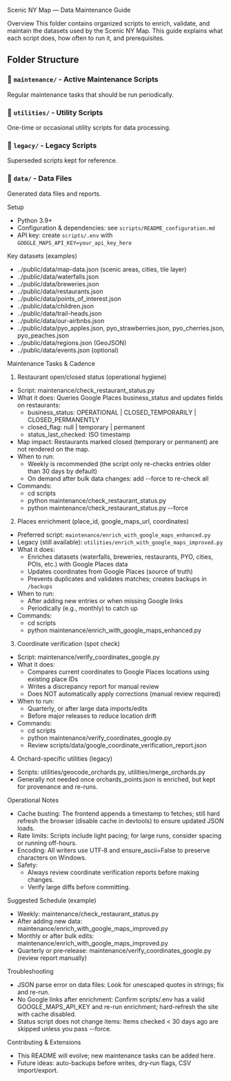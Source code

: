 Scenic NY Map — Data Maintenance Guide

Overview
This folder contains organized scripts to enrich, validate, and maintain the datasets used by the Scenic NY Map. This guide explains what each script does, how often to run it, and prerequisites.

## Folder Structure

### 📁 `maintenance/` - Active Maintenance Scripts
Regular maintenance tasks that should be run periodically.

### 📁 `utilities/` - Utility Scripts  
One-time or occasional utility scripts for data processing.

### 📁 `legacy/` - Legacy Scripts
Superseded scripts kept for reference.

### 📁 `data/` - Data Files
Generated data files and reports.

Setup
- Python 3.9+
- Configuration & dependencies: see `scripts/README_configuration.md`
- API key: create `scripts/.env` with `GOOGLE_MAPS_API_KEY=your_api_key_here`

Key datasets (examples)
- ../public/data/map-data.json (scenic areas, cities, tile layer)
- ../public/data/waterfalls.json
- ../public/data/breweries.json
- ../public/data/restaurants.json
- ../public/data/points_of_interest.json
- ../public/data/children.json
- ../public/data/trail-heads.json
- ../public/data/our-airbnbs.json
- ../public/data/pyo_apples.json, pyo_strawberries.json, pyo_cherries.json, pyo_peaches.json
- ../public/data/regions.json (GeoJSON)
- ../public/data/events.json (optional)

Maintenance Tasks & Cadence

1) Restaurant open/closed status (operational hygiene)
- Script: maintenance/check_restaurant_status.py
- What it does: Queries Google Places business_status and updates fields on restaurants:
  - business_status: OPERATIONAL | CLOSED_TEMPORARILY | CLOSED_PERMANENTLY
  - closed_flag: null | temporary | permanent
  - status_last_checked: ISO timestamp
- Map impact: Restaurants marked closed (temporary or permanent) are not rendered on the map.
- When to run:
  - Weekly is recommended (the script only re-checks entries older than 30 days by default)
  - On demand after bulk data changes: add --force to re-check all
- Commands:
  - cd scripts
  - python maintenance/check_restaurant_status.py
  - python maintenance/check_restaurant_status.py --force

2) Places enrichment (place_id, google_maps_url, coordinates)
- Preferred script: `maintenance/enrich_with_google_maps_enhanced.py`
- Legacy (still available): `utilities/enrich_with_google_maps_improved.py`
- What it does:
  - Enriches datasets (waterfalls, breweries, restaurants, PYO, cities, POIs, etc.) with Google Places data
  - Updates coordinates from Google Places (source of truth)
  - Prevents duplicates and validates matches; creates backups in `/backups`
- When to run:
  - After adding new entries or when missing Google links
  - Periodically (e.g., monthly) to catch up
- Commands:
  - cd scripts
  - python maintenance/enrich_with_google_maps_enhanced.py

3) Coordinate verification (spot check)
- Script: maintenance/verify_coordinates_google.py
- What it does:
  - Compares current coordinates to Google Places locations using existing place IDs
  - Writes a discrepancy report for manual review
  - Does NOT automatically apply corrections (manual review required)
- When to run:
  - Quarterly, or after large data imports/edits
  - Before major releases to reduce location drift
- Commands:
  - cd scripts
  - python maintenance/verify_coordinates_google.py
  - Review scripts/data/google_coordinate_verification_report.json

4) Orchard-specific utilities (legacy)
- Scripts: utilities/geocode_orchards.py, utilities/merge_orchards.py
- Generally not needed once orchards_points.json is enriched, but kept for provenance and re-runs.

Operational Notes
- Cache busting: The frontend appends a timestamp to fetches; still hard refresh the browser (disable cache in devtools) to ensure updated JSON loads.
- Rate limits: Scripts include light pacing; for large runs, consider spacing or running off-hours.
- Encoding: All writers use UTF‑8 and ensure_ascii=False to preserve characters on Windows.
- Safety:
  - Always review coordinate verification reports before making changes.
  - Verify large diffs before committing.

Suggested Schedule (example)
- Weekly: maintenance/check_restaurant_status.py
- After adding new data: maintenance/enrich_with_google_maps_improved.py
- Monthly or after bulk edits: maintenance/enrich_with_google_maps_improved.py
- Quarterly or pre‑release: maintenance/verify_coordinates_google.py (review report manually)

Troubleshooting
- JSON parse error on data files: Look for unescaped quotes in strings; fix and re-run.
- No Google links after enrichment: Confirm scripts/.env has a valid GOOGLE_MAPS_API_KEY and re-run enrichment; hard-refresh the site with cache disabled.
- Status script does not change items: Items checked < 30 days ago are skipped unless you pass --force.

Contributing & Extensions
- This README will evolve; new maintenance tasks can be added here.
- Future ideas: auto-backups before writes, dry‑run flags, CSV import/export.



